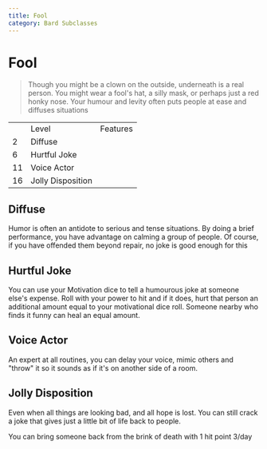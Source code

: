 ```yaml
---
title: Fool
category: Bard Subclasses
---
```


# Fool

> Though you might be a clown on the outside, underneath is a real person. You might wear a fool's hat, a silly mask, or perhaps just a red honky nose. Your humour and levity often puts people at ease and diffuses situations


<table>
    <th>
        <td>Level</td>
        <td>Features</td>
    </th>
    <tr>
        <td>2</td>
        <td>Diffuse</td>
    </tr>
    <tr>
        <td>6</td>
        <td>Hurtful Joke</td>
    </tr>
    <tr>
        <td>11</td>
        <td>Voice Actor</td>
    </tr>
    <tr>
        <td>16</td>
        <td>Jolly Disposition</td>
    </tr>
</table>

## Diffuse
Humor is often an antidote to serious and tense situations. By doing a brief performance, you have advantage on calming a group of people. Of course, if you have offended them beyond repair, no joke is good enough for this

## Hurtful Joke
You can use your Motivation dice to tell a humourous joke at someone else's expense. Roll with your power to hit and if it does, hurt that person an additional amount equal to your motivational dice roll. Someone nearby who finds it funny can heal an equal amount.

## Voice Actor
An expert at all routines, you can delay your voice, mimic others and "throw" it so it sounds as if it's on another side of a room.

## Jolly Disposition
Even when all things are looking bad, and all hope is lost. You can still crack a joke that gives just a little bit of life back to people.

You can bring someone back from the brink of death with 1 hit point 3/day